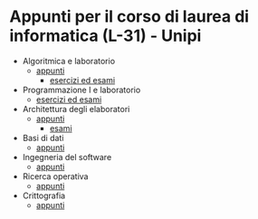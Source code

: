 # Appunti per il corso di laurea di informatica (L-31) - Unipi
- Algoritmica e laboratorio
  - [appunti](https://github.com/AShatti99/Appunti/blob/main/ALL.pdf)
    - [esercizi ed esami](https://github.com/AShatti99/ALL)
- Programmazione I e laboratorio
  - [esercizi ed esami](https://github.com/AShatti99/PRL1)
- Architettura degli elaboratori
  - [appunti](https://github.com/AShatti99/Appunti/blob/main/AE.pdf)
    - [esami](https://github.com/AShatti99/AE)
- Basi di dati
  - [appunti](https://github.com/AShatti99/Appunti/blob/main/BD.pdf)
- Ingegneria del software 
  - [appunti](https://github.com/AShatti99/Appunti/blob/main/IS.pdf)
- Ricerca operativa
  - [appunti](https://github.com/AShatti99/Appunti/blob/main/RO.pdf)
- Crittografia
  - [appunti](https://github.com/AShatti99/Appunti/blob/main/CRI.pdf)
